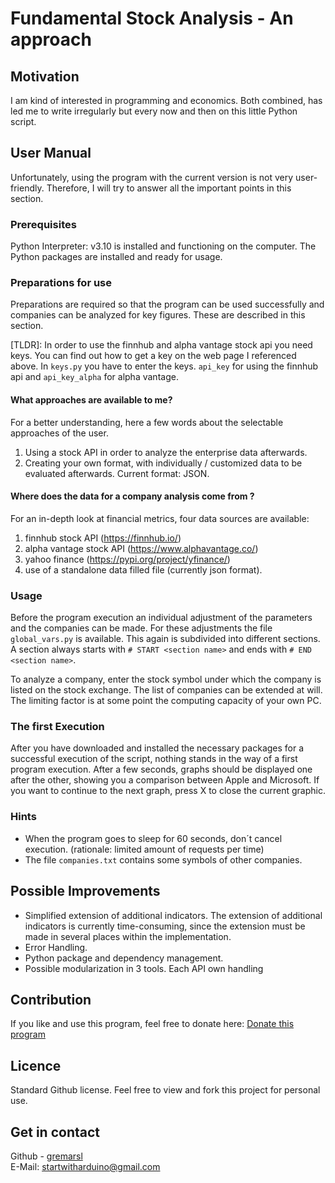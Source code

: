 # Fundamental Stock Analysis - An approach

## Motivation
I am kind of interested in programming and economics. Both combined, has led me to write irregularly but every now and then on this little Python script.

## User Manual
Unfortunately, using the program with the current version is not very user-friendly.
Therefore, I will try to answer all the important points in this section.

### Prerequisites
Python Interpreter: v3.10 is installed and functioning on the computer.
The Python packages are installed and ready for usage.

### Preparations for use
Preparations are required so that the program can be used successfully and companies can be analyzed for key figures. 
These are described in this section. 

[TLDR]: In order to use the finnhub and alpha vantage stock api you need keys. You can find out how to get a key on the web page I referenced above.
In `keys.py` you have to enter the keys. `api_key` for using the finnhub api and `api_key_alpha` for alpha vantage.

#### What approaches are available to me?
For a better understanding, here a few words about the selectable approaches of the user. 
1. Using a stock API in order to analyze the enterprise data afterwards.
2. Creating your own format, with individually / customized data to be evaluated afterwards. Current format: JSON.

#### Where does the data for a company analysis come from ?
For an in-depth look at financial metrics, four data sources are available: 
1. finnhub stock API (https://finnhub.io/)
2. alpha vantage stock API (https://www.alphavantage.co/)
3. yahoo finance (https://pypi.org/project/yfinance/)
4. use of a standalone data filled file (currently json format).


### Usage
Before the program execution an individual adjustment of the parameters and the companies can be made. 
For these adjustments the file `global_vars.py` is available.
This again is subdivided into different sections. A section always starts with `# START <section name>` and ends with `# END <section name>`.

To analyze a company, enter the stock symbol under which the company is listed on the stock exchange. 
The list of companies can be extended at will. The limiting factor is at some point the computing capacity of your own PC.

### The first Execution
After you have downloaded and installed the necessary packages for a successful execution of the script, nothing stands in the way of a first program execution. 
After a few seconds, graphs should be displayed one after the other, showing you a comparison between Apple and Microsoft. 
If you want to continue to the next graph, press X to close the current graphic.

### Hints
* When the program goes to sleep for 60 seconds, don´t cancel execution. (rationale: limited amount of requests per time)
* The file `companies.txt` contains some symbols of other companies.

## Possible Improvements
- Simplified extension of additional indicators. The extension of additional indicators is currently time-consuming, since the extension must be made in several places within the implementation.
- Error Handling.
- Python package and dependency management.
- Possible modularization in 3 tools. Each API own handling

## Contribution
If you like and use this program, feel free to donate here: 
[Donate this program](https://www.paypal.com/donate/?hosted_button_id=FR84QT6MVPKF)


## Licence
Standard Github license. Feel free to view and fork this project for personal use.

## Get in contact 

Github - [gremarsl](https://github.com/gremarsl)\
E-Mail:  [startwitharduino@gmail.com ](startwitharduino@gmail.com)
